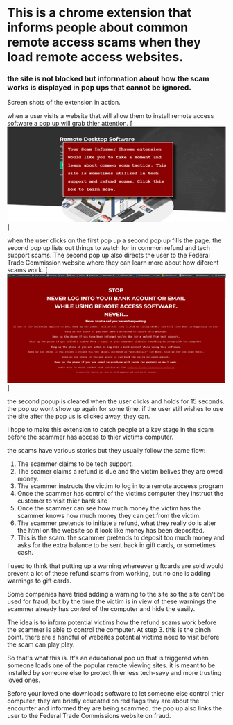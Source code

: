 # This is a chrome extension that informs people about common remote access scams when they load remote access websites. 

### the site is not blocked but information about how the scam works is displayed in pop ups that cannot be ignored.

Screen shots of the extension in action.

when a user visits a website that will allow them to install remote access software a pop up will grab thier attention.
[<img src="images/popup1.png" />]


when the user clicks on the first pop up a second pop up fills the page. the second pop up lists out things to watch for in common refund and tech support scams. The second pop up also directs the user to the Federal Trade Commission website where they can learn more about how diferent scams work.
[<img src="images/popup2.png" />]

the second popup is cleared when the user clicks and holds for 15 seconds. the pop up wont show up again for some time. if the user still wishes to use the site after the pop us is clicked away, they can.


I hope to make this extension to catch people at a key stage in the scam before the scammer has access to thier victims computer.

the scams have various stories but they usually follow the same flow:
1. The scammer claims to be tech support.
2. The scamer claims a refund is due and the victim belives they are owed money.
3. The scammer instructs the victim to log in to a remote acceess program
4. Once the scammer has control of the victims computer they instruct the customer to visit thier bank site
5. Once the scammer can see how much money the victim has the scammer knows how much money they can get from the victim.
6. The scammer pretends to initiate a refund, what they really do is alter the html on the website so it look like money has been deposited.
7. This is the scam. the scammer pretends to deposit too much money and asks for the extra balance to be sent back in gift cards, or sometimes cash.



I used to think that putting up a warning whereever giftcards are sold would prevent a lot of these refund scams from working, but no one is adding warnings to gift cards.

Some companies have tried adding a warning to the site so the site can't be used for fraud, but by the time the victim is in view of these warnings the scammer already has control of the computer and hide the easily.

The idea is to inform potential victims how the refund scams work before the scammer is able to control the computer. At step 3. this is the pinch point. there are a handful of websites potential victims need to visit before the scam can play play. 

So that's what this is. It's an educational pop up that is triggered when someone loads one of the popular remote viewing sites. it is meant to be installed by someone else to protect thier less tech-savy and more trusting loved ones.

Before your loved one downloads software to let someone else control thier computer, they are briefly educated on red flags they are about the encounter and informed they are being scammed. the pop up also links the user to the Federal Trade Commissions website on fraud.
